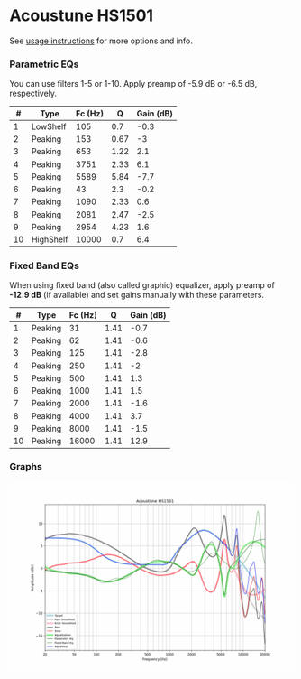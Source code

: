 # Acoustune HS1501
See [usage instructions](https://github.com/jaakkopasanen/AutoEq#usage) for more options and info.

### Parametric EQs
You can use filters 1-5 or 1-10. Apply preamp of -5.9 dB or -6.5 dB, respectively.

|   # | Type      |   Fc (Hz) |    Q |   Gain (dB) |
|-----|-----------|-----------|------|-------------|
|   1 | LowShelf  |       105 | 0.7  |        -0.3 |
|   2 | Peaking   |       153 | 0.67 |        -3   |
|   3 | Peaking   |       653 | 1.22 |         2.1 |
|   4 | Peaking   |      3751 | 2.33 |         6.1 |
|   5 | Peaking   |      5589 | 5.84 |        -7.7 |
|   6 | Peaking   |        43 | 2.3  |        -0.2 |
|   7 | Peaking   |      1090 | 2.33 |         0.6 |
|   8 | Peaking   |      2081 | 2.47 |        -2.5 |
|   9 | Peaking   |      2954 | 4.23 |         1.6 |
|  10 | HighShelf |     10000 | 0.7  |         6.4 |

### Fixed Band EQs
When using fixed band (also called graphic) equalizer, apply preamp of **-12.9 dB** (if available) and set gains manually with these parameters.

|   # | Type    |   Fc (Hz) |    Q |   Gain (dB) |
|-----|---------|-----------|------|-------------|
|   1 | Peaking |        31 | 1.41 |        -0.7 |
|   2 | Peaking |        62 | 1.41 |        -0.6 |
|   3 | Peaking |       125 | 1.41 |        -2.8 |
|   4 | Peaking |       250 | 1.41 |        -2   |
|   5 | Peaking |       500 | 1.41 |         1.3 |
|   6 | Peaking |      1000 | 1.41 |         1.5 |
|   7 | Peaking |      2000 | 1.41 |        -1.6 |
|   8 | Peaking |      4000 | 1.41 |         3.7 |
|   9 | Peaking |      8000 | 1.41 |        -1.5 |
|  10 | Peaking |     16000 | 1.41 |        12.9 |

### Graphs
![](./Acoustune%20HS1501.png)
